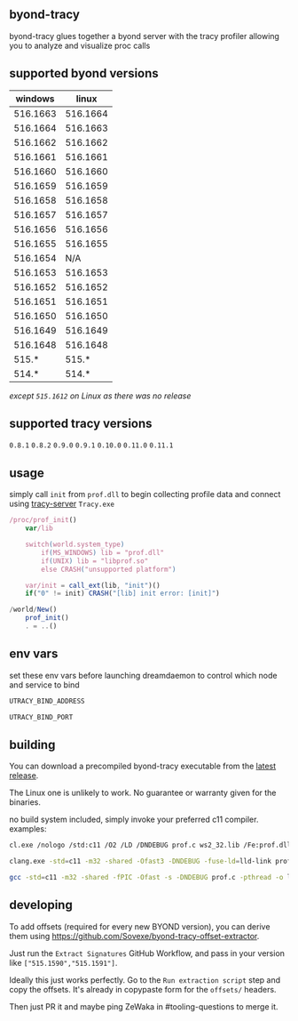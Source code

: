 ## byond-tracy
byond-tracy glues together a byond server with the tracy profiler allowing you to analyze and visualize proc calls


## supported byond versions
| windows  | linux    |
| -------- | -------- |
| 516.1663 | 516.1664 |
| 516.1664 | 516.1663 |
| 516.1662 | 516.1662 |
| 516.1661 | 516.1661 |
| 516.1660 | 516.1660 |
| 516.1659 | 516.1659 |
| 516.1658 | 516.1658 |
| 516.1657 | 516.1657 |
| 516.1656 | 516.1656 |
| 516.1655 | 516.1655 |
| 516.1654 |   N/A    |
| 516.1653 | 516.1653 |
| 516.1652 | 516.1652 |
| 516.1651 | 516.1651 |
| 516.1650 | 516.1650 |
| 516.1649 | 516.1649 |
| 516.1648 | 516.1648 |
| 515.* | 515.* |
| 514.* | 514.* |

*except `515.1612` on Linux as there was no release*

## supported tracy versions
`0.8.1` `0.8.2` `0.9.0` `0.9.1` `0.10.0` `0.11.0` `0.11.1`

## usage
simply call `init` from `prof.dll` to begin collecting profile data and connect using [tracy-server](https://github.com/wolfpld/tracy/releases) `Tracy.exe`
```ts
/proc/prof_init()
	var/lib

	switch(world.system_type)
		if(MS_WINDOWS) lib = "prof.dll"
		if(UNIX) lib = "libprof.so"
		else CRASH("unsupported platform")

	var/init = call_ext(lib, "init")()
	if("0" != init) CRASH("[lib] init error: [init]")

/world/New()
	prof_init()
	. = ..()
```

## env vars
set these env vars before launching dreamdaemon to control which node and service to bind
```sh
UTRACY_BIND_ADDRESS
```

```sh
UTRACY_BIND_PORT
```

## building

You can download a precompiled byond-tracy executable from the [latest release](https://github.com/spacestation13/byond-tracy/releases/latest).

The Linux one is unlikely to work. No guarantee or warranty given for the binaries.

no build system included, simply invoke your preferred c11 compiler.
examples:
```sh
cl.exe /nologo /std:c11 /O2 /LD /DNDEBUG prof.c ws2_32.lib /Fe:prof.dll
```

```sh
clang.exe -std=c11 -m32 -shared -Ofast3 -DNDEBUG -fuse-ld=lld-link prof.c -lws2_32 -o prof.dll
```

```sh
gcc -std=c11 -m32 -shared -fPIC -Ofast -s -DNDEBUG prof.c -pthread -o libprof.so
```

## developing

To add offsets (required for every new BYOND version), you can derive them using https://github.com/Sovexe/byond-tracy-offset-extractor. 

Just run the `Extract Signatures` GitHub Workflow, and pass in your version like `["515.1590","515.1591"]`.

Ideally this just works perfectly. Go to the `Run extraction script` step and copy the offsets. It's already in copypaste form for the `offsets/` headers.

Then just PR it and maybe ping ZeWaka in #tooling-questions to merge it.

